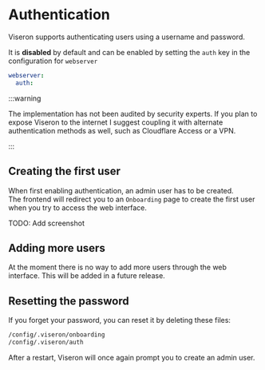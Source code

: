# Authentication

Viseron supports authenticating users using a username and password.

It is **disabled** by default and can be enabled by setting the `auth` key in the configuration for `webserver`

```yaml
webserver:
  auth:
```

:::warning

The implementation has not been audited by security experts.
If you plan to expose Viseron to the internet I suggest coupling it with alternate authentication methods as well, such as Cloudflare Access or a VPN.

:::

## Creating the first user

When first enabling authentication, an admin user has to be created.<br />
The frontend will redirect you to an <code>Onboarding</code> page to create the first user when you try to access the web interface.

TODO: Add screenshot

## Adding more users

At the moment there is no way to add more users through the web interface.
This will be added in a future release.

## Resetting the password

If you forget your password, you can reset it by deleting these files:

```bash
/config/.viseron/onboarding
/config/.viseron/auth
```

After a restart, Viseron will once again prompt you to create an admin user.
